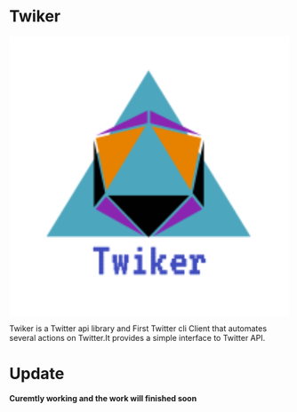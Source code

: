 # Twiker
<p align="center">
<img src="twiker.png" width="600px" align="center" valign="middle">
</p>

Twiker is a Twitter api library and First Twitter cli Client that automates several actions on Twitter.It provides a simple interface to Twitter API. 


# Update
**Curemtly working and the work will finished soon**


